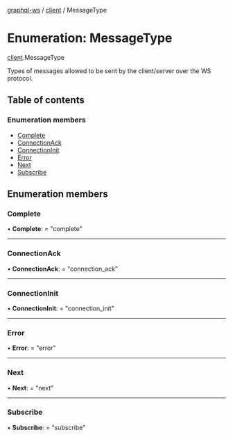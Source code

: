 [graphql-ws](../README.md) / [client](../modules/client.md) / MessageType

# Enumeration: MessageType

[client](../modules/client.md).MessageType

Types of messages allowed to be sent by the client/server over the WS protocol.

## Table of contents

### Enumeration members

- [Complete](client.messagetype.md#complete)
- [ConnectionAck](client.messagetype.md#connectionack)
- [ConnectionInit](client.messagetype.md#connectioninit)
- [Error](client.messagetype.md#error)
- [Next](client.messagetype.md#next)
- [Subscribe](client.messagetype.md#subscribe)

## Enumeration members

### Complete

• **Complete**: = "complete"

___

### ConnectionAck

• **ConnectionAck**: = "connection\_ack"

___

### ConnectionInit

• **ConnectionInit**: = "connection\_init"

___

### Error

• **Error**: = "error"

___

### Next

• **Next**: = "next"

___

### Subscribe

• **Subscribe**: = "subscribe"
